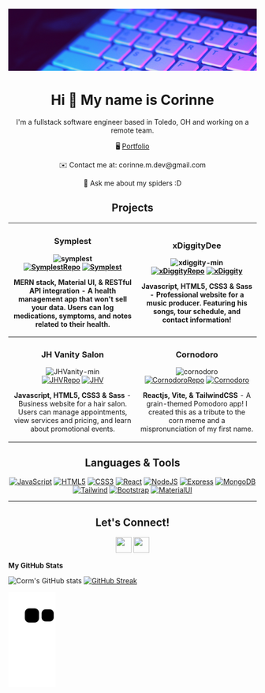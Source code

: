 ![](https://github.com/FullStackCorm/FullStackCorm/blob/main/banner.png)
<div align="center">
  <h1>Hi 👋 My name is Corinne</h1>
  <p>I'm a fullstack software engineer based in Toledo, OH and working on a remote team.
</div>

<div align="center">

  <p> 🖥️  <a href="https://corm.me">Portfolio</a> </p>
  <p> ✉️  Contact me at: corinne.m.dev@gmail.com </p>
 💬  Ask me about my spiders :D
</div>


<div align="center">
  <h2>Projects</h2>
</div>

|<!-- Symplest --> <h3 align="center">Symplest</h3> <div align="center"> ![symplest](https://user-images.githubusercontent.com/101738478/235697458-778ba327-1125-4b7c-984e-b7a8469c7aa8.png)</div> <div align="center"> [![SymplestRepo][SymplestRepo]][SymplestRepo-url] [![Symplest][Symplest]][Symplest-url]</div> <p align="center">**MERN stack, Material UI, & RESTful API integration** - A health management app that won't sell your data. Users can log medications, symptoms, and notes related to their health.</p> | <!-- xDiggityDee --><h3 align="center">xDiggityDee</h3> <div align="center"> ![xdiggity-min](https://user-images.githubusercontent.com/101738478/235507404-a6de8be3-7838-43eb-a31f-2e7659551dc0.gif)</div> <div align="center"> [![xDiggityRepo][xDiggityRepo]][xDiggityRepo-url] [![xDiggity][xDiggityDee]][xDiggityDee-url]</div> <p align="center">**Javascript, HTML5, CSS3 & Sass** - Professional website for a music producer. Featuring his songs, tour schedule, and contact information!</p> | 
| ------------- | ------------- |
| <!-- JHV --><h3 align="center">JH Vanity Salon</h3> <div align="center">![JHVanity-min](https://user-images.githubusercontent.com/101738478/235692088-8568ac64-1ef6-4e5c-886b-63f0e6b5d18b.gif)</div> <div align="center"> [![JHVRepo][JHVRepo]][JHVRepo-url] [![JHV][JHV]][JHV-url]</div> <p align="center">**Javascript, HTML5, CSS3 & Sass** - Business website for a hair salon. Users can manage appointments, view services and pricing, and learn about promotional events.</p> | <!-- Cornodoro --> <h3 align="center">Cornodoro</h3> <div align="center"> ![cornodoro](https://user-images.githubusercontent.com/101738478/235510631-23bf885d-b88a-4138-9aa5-a57436ccbd5d.gif)</div> <div align="center"> [![CornodoroRepo][CornodoroRepo]][CornodoroRepo-url] [![Cornodoro][Cornodoro]][Cornodoro-url]</div> <p align="center">**Reactjs, Vite, & TailwindCSS** - A grain-themed Pomodoro app! I created this as a tribute to the corn meme and a mispronunciation of my first name.</p> | 



<div align="center">
  <h2>Languages & Tools</h2>
</div>

<p align="center">
  <a href="https://developer.mozilla.org/en-US/docs/Web/JavaScript" target="_blank" rel="noreferrer"><img src="https://raw.githubusercontent.com/danielcranney/readme-generator/main/public/icons/skills/javascript-colored.svg" width="36" height="36" alt="JavaScript" /></a>
  <a href="https://developer.mozilla.org/en-US/docs/Glossary/HTML5" target="_blank" rel="noreferrer"><img src="https://raw.githubusercontent.com/danielcranney/readme-generator/main/public/icons/skills/html5-colored.svg" width="36" height="36" alt="HTML5" /></a>
  <a href="https://www.w3.org/TR/CSS/#css" target="_blank" rel="noreferrer"><img src="https://raw.githubusercontent.com/danielcranney/readme-generator/main/public/icons/skills/css3-colored.svg" width="36" height="36" alt="CSS3" /></a>
  <a href="https://reactjs.org/" target="_blank" rel="noreferrer"><img src="https://raw.githubusercontent.com/danielcranney/readme-generator/main/public/icons/skills/react-colored.svg" width="36" height="36" alt="React" /></a>
  <a href="https://nodejs.org/en/" target="_blank" rel="noreferrer"><img src="https://raw.githubusercontent.com/danielcranney/readme-generator/main/public/icons/skills/nodejs-colored.svg" width="36" height="36" alt="NodeJS" /></a>
  <a href="https://expressjs.com/" target="_blank" rel="noreferrer"><img src="https://raw.githubusercontent.com/danielcranney/readme-generator/main/public/icons/skills/express-colored.svg" width="36" height="36" alt="Express" /></a>
  <a href="https://www.mongodb.com/" target="_blank" rel="noreferrer"><img src="https://raw.githubusercontent.com/danielcranney/readme-generator/main/public/icons/skills/mongodb-colored.svg" width="36" height="36" alt="MongoDB" /></a>
  <a href="https://www.tailwindcss.com/" target="_blank" rel="noreferrer"><img src="https://raw.githubusercontent.com/danielcranney/readme-generator/main/public/icons/skills/tailwindcss-colored.svg" width="36" height="36" alt="Tailwind" /></a>
  <a href="https://getbootstrap.com/" target="_blank" rel="noreferrer"><img src="https://raw.githubusercontent.com/danielcranney/readme-generator/main/public/icons/skills/bootstrap-colored.svg" width="36" height="36" alt="Bootstrap" /></a>
  <a href="https://mui.com/" target="_blank" rel="noreferrer"><img src="https://raw.githubusercontent.com/danielcranney/readme-generator/main/public/icons/skills/materialui-colored.svg" width="36" height="36" alt="MaterialUI" /></a>
</p>

<hr />

<div align="center">
  <h2>Let's Connect!</h2>
</div>

<p align="center"> <a href="https://www.twitter.com/FullStackCorm" target="_blank" rel="noreferrer"><img src="https://raw.githubusercontent.com/danielcranney/readme-generator/main/public/icons/socials/twitter.svg" width="32" height="32" /></a> <a href="https://www.linkedin.com/in/corinne-manon-michael/" target="_blank" rel="noreferrer"><img src="https://raw.githubusercontent.com/danielcranney/readme-generator/main/public/icons/socials/linkedin.svg" width="32" height="32" /></a> </p>

<b>My GitHub Stats</b>

![Corm's GitHub stats](https://github-readme-stats.vercel.app/api?username=FullStackCorm&theme=outrun&show_icons=true)
[![GitHub Streak](https://github-readme-streak-stats.herokuapp.com?user=FullStackCorm&theme=outrun)](https://git.io/streak-stats)

![Snake animation](https://github.com/FullStackCorm/FullStackCorm/blob/output/github-contribution-grid-snake.svg)


<!-- Project URLs -->
[SymplestRepo]: https://img.shields.io/badge/repo-8b67db.svg?style=plastic&logo=appveyor=Symplest&logoColor=white
[SymplestRepo-url]: https://github.com/FullStackCorm/Symplest
[Symplest]: https://img.shields.io/badge/website-4298b8.svg?style=plastic&logo=appveyor=xDiggityDee&logoColor=white
[Symplest-url]: https://github.com/FullStackCorm/Symplest

[xDiggityRepo]: https://img.shields.io/badge/repo-8b67db.svg?style=plastic&logo=appveyor=xDiggityDee&logoColor=white
[xDiggityRepo-url]: https://github.com/FullStackCorm/xDiggityDee
[xDiggityDee]: https://img.shields.io/badge/website-4298b8.svg?style=plastic&logo=appveyor=xDiggityDee&logoColor=white
[xDiggityDee-url]: https://xdiggitydee.netlify.app/

[JHVRepo]: https://img.shields.io/badge/repo-8b67db.svg?style=plastic&logo=appveyor=JHV&logoColor=white
[JHVRepo-url]: https://github.com/FullStackCorm/JVHSalon
[JHV]: https://img.shields.io/badge/website-4298b8.svg?style=plastic&logo=appveyor=JHV&logoColor=white
[JHV-url]: https://jhvanity.netlify.app/index.html

[CornodoroRepo]: https://img.shields.io/badge/repo-8b67db.svg?style=plastic&logo=appveyor=Cornodoro&logoColor=white
[CornodoroRepo-url]: https://github.com/FullStackCorm/cornodoro
[Cornodoro]: https://img.shields.io/badge/website-4298b8.svg?style=plastic&logo=appveyor=Cornodoro&logoColor=white
[Cornodoro-url]: https://cornodoro.lol


